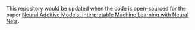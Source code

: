 This repository would be updated when the code is open-sourced for the paper 
[Neural Additive Models: Interpretable Machine Learning with Neural Nets](https://arxiv.org/abs/2004.13912).
